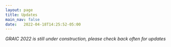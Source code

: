 ```yaml
---
layout: page
title: Updates
main_nav: false
date:   2022-04-18T14:25:52-05:00
---
```

*GRAIC 2022 is still under construction, please check back often for updates*
